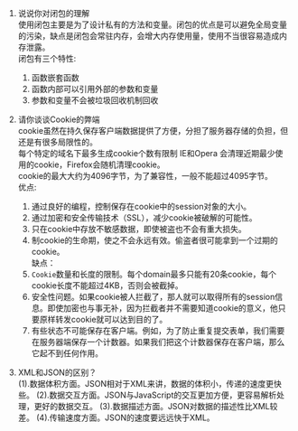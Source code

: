 1. 说说你对闭包的理解  
    使用闭包主要是为了设计私有的方法和变量。闭包的优点是可以避免全局变量的污染，缺点是闭包会常驻内存，会增大内存使用量，使用不当很容易造成内存泄露。  
    闭包有三个特性:
    1. 函数嵌套函数  
    2. 函数内部可以引用外部的参数和变量  
    3. 参数和变量不会被垃圾回收机制回收  

1. 请你谈谈Cookie的弊端  
   cookie虽然在持久保存客户端数据提供了方便，分担了服务器存储的负担，但还是有很多局限性的。  
   每个特定的域名下最多生成cookie个数有限制
   IE和Opera 会清理近期最少使用的cookie，Firefox会随机清理cookie。  
   cookie的最大大约为4096字节，为了兼容性，一般不能超过4095字节。  
   优点:   
    1. 通过良好的编程，控制保存在cookie中的session对象的大小。
    2. 通过加密和安全传输技术（SSL），减少cookie被破解的可能性。
    3. 只在cookie中存放不敏感数据，即使被盗也不会有重大损失。
    4. 制cookie的生命期，使之不会永远有效。偷盗者很可能拿到一个过期的cookie。  
   缺点：  
    1. `Cookie`数量和长度的限制。每个domain最多只能有20条cookie，每个cookie长度不能超过4KB，否则会被截掉。  
    2. 安全性问题。如果cookie被人拦截了，那人就可以取得所有的session信息。即使加密也与事无补，因为拦截者并不需要知道cookie的意义，他只要原样转发cookie就可以达到目的了。  
    3. 有些状态不可能保存在客户端。例如，为了防止重复提交表单，我们需要在服务器端保存一个计数器。如果我们把这个计数器保存在客户端，那么它起不到任何作用。 
1. XML和JSON的区别？  
    (1).数据体积方面。JSON相对于XML来讲，数据的体积小，传递的速度更快些。
    (2).数据交互方面。JSON与JavaScript的交互更加方便，更容易解析处理，更好的数据交互。
    (3).数据描述方面。JSON对数据的描述性比XML较差。
    (4).传输速度方面。JSON的速度要远远快于XML。

